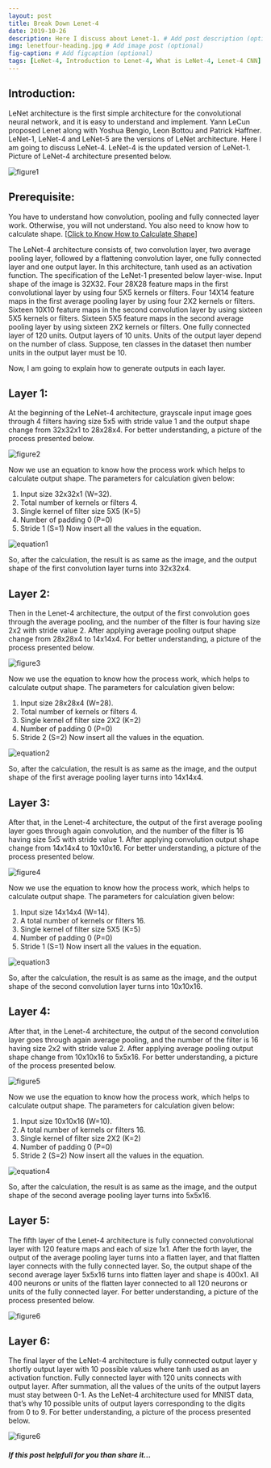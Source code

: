 ```yaml
---
layout: post
title: Break Down Lenet-4
date: 2019-10-26 
description: Here I discuss about Lenet-1. # Add post description (optional)
img: lenetfour-heading.jpg # Add image post (optional)
fig-caption: # Add figcaption (optional)
tags: [LeNet-4, Introduction to Lenet-4, What is LeNet-4, Lenet-4 CNN]
---
```


## Introduction:
LeNet architecture is the first simple architecture for the convolutional neural network, and it is easy to understand and implement. Yann LeCun proposed Lenet along with Yoshua Bengio, Leon Bottou and Patrick Haffner. LeNet-1, LeNet-4 and LeNet-5 are the versions of LeNet architecture. Here I am going to discuss LeNet-4. LeNet-4 is the updated version of LeNet-1. Picture of LeNet-4 architecture presented below.

![figure1]({{site.baseurl}}/assets/img/lenetfour/image1.png)

## Prerequisite:
You have to understand how convolution, pooling and fully connected layer work. Otherwise, you will not understand. You also need to know how to calculate shape. 
[[Click to Know How to Calculate Shape](https://arnabfly.github.io/arnab_blog/lenet1/)]


The LeNet-4 architecture consists of, two convolution layer, two average pooling layer, followed by a flattening convolution layer, one fully connected layer and one output layer. In this architecture, tanh used as an activation function.
The specification of the LeNet-1 presented below layer-wise.
Input shape of the image is 32X32.
Four 28X28 feature maps in the first convolutional layer by using four 5X5 kernels or filters.
Four 14X14 feature maps in the first average pooling layer by using four 2X2 kernels or filters.
Sixteen 10X10 feature maps in the second convolution layer by using sixteen 5X5 kernels or filters.
Sixteen 5X5 feature maps in the second average pooling layer by using sixteen 2X2 kernels or filters.
One fully connected layer of 120 units.
Output layers of 10 units.
Units of the output layer depend on the number of class. Suppose, ten classes in the dataset then number units in the output layer must be 10.

Now, I am going to explain how to generate outputs in each layer. 

## Layer 1: 
At the beginning of the LeNet-4 architecture, grayscale input image goes through 4 filters having size 5x5 with stride value 1 and the output shape change from 32x32x1 to 28x28x4. For better understanding, a picture of the process presented below.

![figure2]({{site.baseurl}}/assets/img/lenetfour/image2.png)

Now we use an equation to know how the process work which helps to calculate output shape. 
The parameters for calculation given below:
1.	Input size 32x32x1 (W=32).
2.	Total number of kernels or filters 4.
3.	Single kernel of filter size 5X5 (K=5)
4.	Number of padding 0 (P=0)
5.	Stride 1 (S=1) 
Now insert all the values in the equation.

![equation1]({{site.baseurl}}/assets/img/lenetfour/equation1.PNG)

So, after the calculation, the result is as same as the image, and the output shape of the first convolution layer turns into 32x32x4.

## Layer 2: 
Then in the Lenet-4 architecture, the output of the first convolution goes through the average pooling, and the number of the filter is four having size 2x2 with stride value 2. After applying average pooling output shape change from 28x28x4 to 14x14x4. For better understanding, a picture of the process presented below.

![figure3]({{site.baseurl}}/assets/img/lenetfour/image3.png)

Now we use the equation to know how the process work, which helps to calculate output shape. 
The parameters for calculation given below:
1.	Input size 28x28x4 (W=28).
2.	Total number of kernels or filters 4.
3.	Single kernel of filter size 2X2 (K=2)
4.	Number of padding 0 (P=0)
5.	Stride 2 (S=2) 
Now insert all the values in the equation.

![equation2]({{site.baseurl}}/assets/img/lenetfour/equation2.PNG)

So, after the calculation, the result is as same as the image, and the output shape of the first average pooling layer turns into 14x14x4.

## Layer 3: 
After that, in the Lenet-4 architecture, the output of the first average pooling layer goes through again convolution, and the number of the filter is 16 having size 5x5 with stride value 1. After applying convolution output shape change from 14x14x4 to 10x10x16. For better understanding, a picture of the process presented below.

![figure4]({{site.baseurl}}/assets/img/lenetfour/image4.png)

Now we use the equation to know how the process work, which helps to calculate output shape. 
The parameters for calculation given below:
1.	Input size 14x14x4 (W=14).
2.	A total number of kernels or filters 16.
3.	Single kernel of filter size 5X5 (K=5)
4.	Number of padding 0 (P=0)
5.	Stride 1 (S=1) 
Now insert all the values in the equation.

![equation3]({{site.baseurl}}/assets/img/lenetfour/equation3.PNG)

So, after the calculation, the result is as same as the image, and the output shape of the second convolution layer turns into 10x10x16.

## Layer 4: 
After that, in the Lenet-4 architecture, the output of the second convolution layer goes through again average pooling, and the number of the filter is 16 having size 2x2 with stride value 2. After applying average pooling output shape change from 10x10x16 to 5x5x16. For better understanding, a picture of the process presented below.

![figure5]({{site.baseurl}}/assets/img/lenetfour/image5.png)

Now we use the equation to know how the process work, which helps to calculate output shape. 
The parameters for calculation given below:
1.	Input size 10x10x16 (W=10).
2.	A total number of kernels or filters 16.
3.	Single kernel of filter size 2X2 (K=2)
4.	Number of padding 0 (P=0)
5.	Stride 2 (S=2) 
Now insert all the values in the equation.

![equation4]({{site.baseurl}}/assets/img/lenetfour/equation4.PNG)

So, after the calculation, the result is as same as the image, and the output shape of the second average pooling layer turns into 5x5x16.

## Layer 5: 
The fifth layer of the Lenet-4 architecture is fully connected convolutional layer with 120 feature maps and each of size 1x1. After the forth layer, the output of the average pooling layer turns into a flatten layer, and that flatten layer connects with the fully connected layer. So, the output shape of the second average layer 5x5x16 turns into flatten layer and shape is 400x1. All 400 neurons or units of the flatten layer connected to all 120 neurons or units of the fully connected layer. For better understanding, a picture of the process presented below.

![figure6]({{site.baseurl}}/assets/img/lenetfour/image6.png)

## Layer 6: 
The final layer of the LeNet-4 architecture is fully connected output layer y shortly output layer with 10 possible values where tanh used as an activation function. Fully connected layer with 120 units connects with output layer. After summation, all the values of the units of the output layers must stay between 0-1. As the LeNet-4 architecture used for MNIST data, that’s why 10 possible units of output layers corresponding to the digits from 0 to 9. For better understanding, a picture of the process presented below.

![figure6]({{site.baseurl}}/assets/img/lenetfour/image7.png)



##### If this post helpfull for you than share it... 
